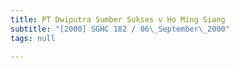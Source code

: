 ```yaml
---
title: PT Dwiputra Sumber Sukses v Ho Ming Siang
subtitle: "[2000] SGHC 182 / 06\_September\_2000"
tags: null

---
```


